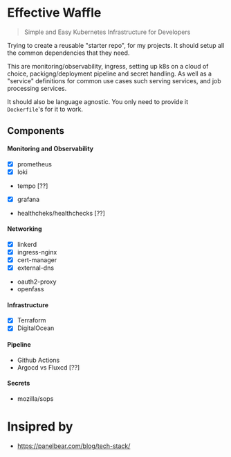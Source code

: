 # Effective Waffle
> Simple and Easy Kubernetes Infrastructure for Developers

Trying to create a reusable "starter repo", for my projects.
It should setup all the common dependencies that they need.

This are monitoring/observability, ingress, setting up k8s
on a cloud of choice, packigng/deployment pipeline and secret handling.
As well as a "service" definitions for common use cases such serving services,
and job processing services.

It should also be language agnostic. You only need to provide
it `Dockerfile`'s for it to work.

## Components
 
#### Monitoring and Observability
 * [x] prometheus
 * [x] loki
 * tempo [??]
 * [x] grafana
 * healthcheks/healthchecks [??]

#### Networking
 * [x] linkerd
 * [x] ingress-nginx
 * [x] cert-manager
 * [x] external-dns
 * oauth2-proxy
 * openfass

#### Infrastructure
 * [x] Terraform
  * [x] DigitalOcean

#### Pipeline
 * Github Actions
 * Argocd vs Fluxcd [??]

#### Secrets
 * mozilla/sops

# Insipred by
 * https://panelbear.com/blog/tech-stack/


